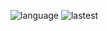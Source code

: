 ![language](https://img.shields.io/github/languages/top/N0WST4NDUP/Algorithm.svg?color=orange&logo=Java&style=plastic)
![lastest](https://img.shields.io/github/last-commit/N0WST4NDUP/Algorithm.svg?color=cc33ff&style=plastic)
